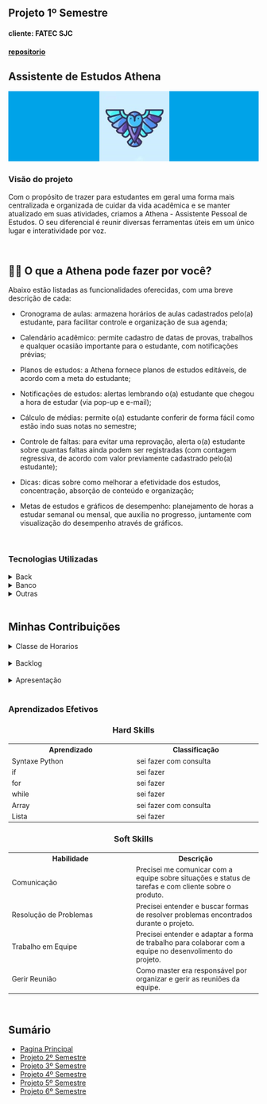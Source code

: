 <h2>Projeto 1º Semestre</h2>
<h4>cliente: FATEC SJC<h4>
 
[repositorio](https://github.com/silvercod3/Athena)

<h2>Assistente de Estudos Athena</h2>
<img src="https://github.com/AugustoTSantos/PortifolioApis/blob/main/1Semestre/imagens/athena.jpg"/>

<br>

<h3>Visão do projeto</h3>
<p>Com o propósito de trazer para estudantes em geral uma forma mais centralizada e organizada de cuidar da vida acadêmica e se manter atualizado em suas atividades, criamos a Athena - Assistente Pessoal de Estudos. O seu diferencial é reunir diversas ferramentas úteis em um único lugar e interatividade por voz.</p>

<br>

## 👩‍💼 O que a Athena pode fazer por você?
 
Abaixo estão listadas as funcionalidades oferecidas, com uma breve descrição de cada:

- Cronograma de aulas:
  armazena horários de aulas cadastrados pelo(a) estudante, para facilitar controle e organização de sua agenda;
  
- Calendário acadêmico:
  permite cadastro de datas de provas, trabalhos e qualquer ocasião importante para o estudante, com notificações prévias;
  
- Planos de estudos:
  a Athena fornece planos de estudos editáveis, de acordo com a meta do estudante;
  
- Notificações de estudos:
  alertas lembrando o(a) estudante que chegou a hora de estudar (via pop-up e e-mail);

- Cálculo de médias:
  permite o(a) estudante conferir de forma fácil como estão indo suas notas no semestre;
  
- Controle de faltas:
  para evitar uma reprovação, alerta o(a) estudante sobre quantas faltas ainda podem ser registradas (com contagem regressiva, de acordo com valor previamente cadastrado pelo(a) estudante);
  
- Dicas:
  dicas sobre como melhorar a efetividade dos estudos, concentração, absorção de conteúdo e organização;
  
- Metas de estudos e gráficos de desempenho:
  planejamento de horas a estudar semanal ou mensal, que auxilia no progresso, juntamente com visualização do desempenho através de gráficos.
<br>

<h3>Tecnologias Utilizadas</h3>

<details>
    <summary>Back</summary>
    <br>
    
- [Python](https://www.python.org/)
- [Pydub](https://github.com/jiaaro/pydub)
- [tkinter](https://docs.python.org/3/library/tkinter.html)
- [SpeechRecognition](https://pypi.org/project/SpeechRecognition/)
- [PyAudio](https://pypi.org/project/PyAudio/)
- [pyttsx3](https://pypi.org/project/pyttsx3/)
- [email.mime](https://docs.python.org/pt-br/3.7/library/email.mime.html)
- [gTTS](https://pypi.org/project/gTTS/)
- [playsound](https://pypi.org/project/playsound/)
</details>

<details>
    <summary>Banco</summary>
    <br>

- [SQLite](https://www.sqlite.org/index.html)
</details>

<details>
    <summary>Outras</summary>
    <br>

- [GitHub](https://github.com/)
- [Git](https://github.com/)
- [Discord](https://discord.com/)
</details>

<br>

<h2>Minhas Contribuições</h2>
<details>
<summary>Classe de Horarios</summary>

Muitas funções da Athena precisa de uma data para funcionarem, em questão tecnica fiquei encarregado dessa classe pois era meu primeiro contato com programação e englobava o que vimos durante o semestre.

```
import sqlite3
from sqlite3 import Error
def conexaobanco():
    caminho ="C:\\Users\\Famil\\OneDrive\\Área de Trabalho\\Fatec - 1 semestre\\banquinho\\Banco_Athena.db"
    con = None
    try:
        con = sqlite3.connect(caminho)
    except Error as ex:
        print(ex)
    return con

vcon = conexaobanco()
def inserir(conexao,sql):                 
    try:
        c = conexao.cursor()
        c.execute(sql)
        conexao.commit()  
        print('registro inserido')
    except Error as ex:
        print(ex)


semana = ["segunda", "terça", "quarta", "quinta", "sexta", "sabado"]
materias = []
dias_semana = []
horario_materia = []

try:
    while True:
        semana_dia = (str(input('dia da semana: ')).strip().split()[0].lower())
        if semana_dia not in semana:
            print(semana_dia)
            print("Parece que você digitou algo invalido, tente novamente !")
            continue
        if semana_dia != "sabado":
            x = semana_dia + "-feira"
            dias_semana.append(x)
        else:
            dias_semana.append(semana_dia)
        resp = str(input(f'Gostaria de cadastrar um novo dia da semana ? '
                            f'[SIM/NAO] : ')).upper().strip()[0]
        if resp == "S":
            continue
        if resp == "N":
            break
    print(dias_semana)
except ValueError:
    print('Valor digitado inválido, tente novamente !')
for posi, c in enumerate(dias_semana):
    while True:
        try:
            materia = input(f'Qual matéria gostaria de cadastrar para "{dias_semana[posi]}" ?: ').strip().lower()
            materias.append(materia)
            resp = str(input(f'Gostaria de cadastrar uma nova matéria para "{dias_semana[posi]}" ?: '
                                f'[SIM/NAO] : ')).upper().strip()[0]
            if resp == "S":
                continue
            if resp == "N":
                for pos, c in enumerate(materias):
                    horario_inicial = input(
                        f'Quando começa a aula da matéria: "{materias[pos]}" (hh:mm) ?: ').strip().replace(" ", ":")
                    horario_final = input(
                        f'Quando termina a aula da matéria: "{materias[pos]}" (hh:mm) ?: ').strip().replace(" ",
                                                                                                            ":")
                    horario_materia.append(f"{horario_inicial}-{horario_final}")
                    try:
                        with open("aulas.txt", "a") as arquivo:
                            arquivo.write(f'Dia: {dias_semana[posi]} '
                                            f'Aulas: {materias[pos]} = horario: {horario_materia[pos]} \n')
                            vsql = "INSERT INTO Horarios_ (DIASEMANA,MATERIA, HORARIO)VALUES('"+dias_semana[posi]+"','"+materias[pos]+"','"+horario_materia[pos]+"')"
                        inserir(vcon, vsql)
                    except Exception as error:
                        print('>> Arquivo não encontrado, tente novamente !')
                        print(error)
                materias.clear()
                break
        except Exception as error:
            print('>> Encontramos algum erro, por gentileza tente novamente')
            print(error)
        break
```

</details>
<br>
<details>
<summary>Backlog</summary>

Atuei como Scrum Master em parte do projeto, como no primeiro semestre o master e o PO eram o mesmo papel acabei também fazendo o backlog.

<img src="https://github.com/AugustoTSantos/PortifolioApis/blob/main/1Semestre/imagens/Screenshot_2.png">

</details>

<br>

<details>
<summary>Apresentação</summary>

Devido a pandemia a feira de solução foi feita pelo youtube, gravei e editei nossa <a>[Apresentação Final](https://www.youtube.com/watch?v=E_I9MvQs9BE)</a>, espero que gostem.

</details>

<br>

<h3>Aprendizados Efetivos</h3>

<h3 align="center"> Hard Skills </h3>

<table align="center">
    <tr>
      <th width="300px">Aprendizado</th>
      <th width="300px">Classificação</th>
    </tr>
    <tr>
      <td>Syntaxe Python</td>
      <td>sei fazer com consulta</td>
    </tr>
    <tr>
      <td>if</td>
      <td>sei fazer</td>
    </tr>
    <tr>
      <td>for</td>
      <td>sei fazer</td>
    </tr>
     <tr>
      <td>while</td>
      <td>sei fazer</td>
    </tr>
    <tr>
      <td>Array</td>
      <td>sei fazer com consulta</td>
    </tr>
    <tr>
      <td>Lista</td>
      <td>sei fazer</td>
    </tr>
</table>

<h3 align="center"> Soft Skills </h3>

<table align="center">
    <tr>
      <th width="300px">Habilidade</th>
      <th width="300px">Descrição</th>
    </tr>
    <tr>
      <td>Comunicação</td>
      <td>Precisei me comunicar com a equipe sobre situações e status de tarefas e com cliente sobre o produto.</td>
    </tr>
    <tr>
      <td>Resolução de Problemas</td>
      <td>Precisei entender e buscar formas de resolver problemas encontrados durante o projeto.</td>
    </tr>
    <tr>
      <td>Trabalho em Equipe</td>
      <td>Precisei entender e adaptar a forma de trabalho para colaborar com a equipe no desenvolimento do projeto.</td>
    </tr>
    <tr>
      <td>Gerir Reunião</td>
      <td>Como master era responsável por organizar e gerir as reuniões da equipe.</td>
    </tr>
</table>

<br>

<h2>Sumário</h2>

* [Pagina Principal](https://github.com/AugustoTSantos/PortifolioApis/blob/main/README.md)
* [Projeto 2º Semestre](https://github.com/AugustoTSantos/PortifolioApis/tree/main/2Semestre)
* [Projeto 3º Semestre](https://github.com/AugustoTSantos/PortifolioApis/tree/main/3Semestre)
* [Projeto 4º Semestre](https://github.com/AugustoTSantos/PortifolioApis/tree/main/4Semestre)
* [Projeto 5º Semestre](https://github.com/AugustoTSantos/PortifolioApis/tree/main/5Semestre)
* [Projeto 6º Semestre](https://github.com/AugustoTSantos/PortifolioApis/tree/main/6Semestre)
